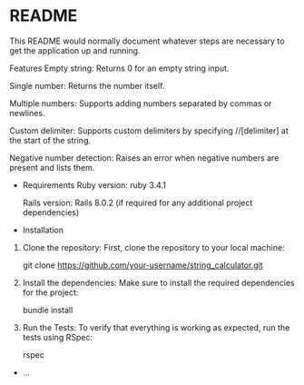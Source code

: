 # README

This README would normally document whatever steps are necessary to get the
application up and running.

Features
Empty string: Returns 0 for an empty string input.

Single number: Returns the number itself.

Multiple numbers: Supports adding numbers separated by commas or newlines.

Custom delimiter: Supports custom delimiters by specifying //[delimiter] at the start of the string.

Negative number detection: Raises an error when negative numbers are present and lists them.


* Requirements
    Ruby version: ruby 3.4.1

    Rails version: Rails 8.0.2 (if required for any additional project dependencies)

* Installation

1. Clone the repository:
First, clone the repository to your local machine:

    git clone https://github.com/your-username/string_calculator.git

2. Install the dependencies:
Make sure to install the required dependencies for the project:

    bundle install
3. Run the Tests:
To verify that everything is working as expected, run the tests using RSpec:

   rspec

* ...
